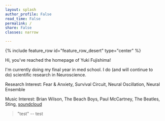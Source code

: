 ```yaml
---
layout: splash
author_profile: False
read_time: False
permalink: /
share: False
classes: narrow

---
```

<a name="about"></a>
{% include feature_row id="feature_row_desert" type="center" %}

Hi, you've reached the homepage of Yuki Fujishima!

I'm currently doing my final year in med school. I do (and will continue to do) scientific research in Neuroscience.

Research Interest: Fear & Anxiety, Survival Circuit, Neural Oscillation, Neural Ensemble

Music Interest: Brian Wilson, The Beach Boys, Paul McCartney, The Beatles, Sting, [soundcloud]

> "test"
-- test





[soundcloud]: https://soundcloud.com/yuki-fuji

